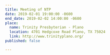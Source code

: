 ```yaml
---
title: Meeting of NTP
date: 2019-02-01 19:00:00 -0600
end_date: 2019-02-02 14:00:00 -0600
place:
  name: Trinity Presbyterian - Plano
  location: 4701 Hedgcoxe Road Plano, TX 75024
  link: http://www.trinityplano.org/
published: false

---
```

